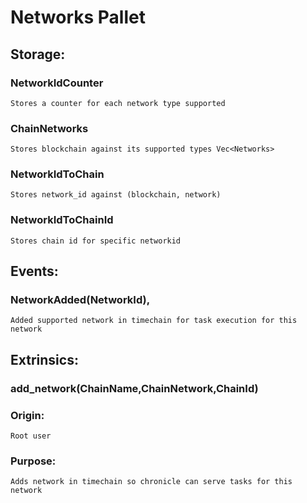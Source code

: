 # Networks Pallet
## Storage:
### NetworkIdCounter
`Stores a counter for each network type supported`

### ChainNetworks
`Stores blockchain against its supported types Vec<Networks>`

### NetworkIdToChain
`Stores network_id against (blockchain, network)`

### NetworkIdToChainId
`Stores chain id for specific networkid`

## Events:
### NetworkAdded(NetworkId),
`Added supported network in timechain for task execution for this network`

## Extrinsics:
### add_network(ChainName,ChainNetwork,ChainId)
### Origin:
`Root user`
### Purpose:
`Adds network in timechain so chronicle can serve tasks for this network`